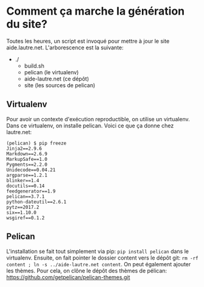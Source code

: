 # Comment ça marche la génération du site?

Toutes les heures, un script est invoqué pour mettre à jour le site aide.lautre.net.
L'arborescence est la suivante:

 * ./
   * build.sh
   * pelican (le virtualenv)
   * aide-lautre.net (ce dépôt)
   * site (les sources de pelican)

## Virtualenv

Pour avoir un contexte d'exécution reproductible, on utilise un virtualenv.
Dans ce virtualenv, on installe pelican. Voici ce que ça donne chez lautre.net:

```
(pelican) $ pip freeze  
Jinja2==2.9.6
Markdown==2.6.9
MarkupSafe==1.0
Pygments==2.2.0
Unidecode==0.04.21
argparse==1.2.1
blinker==1.4
docutils==0.14
feedgenerator==1.9
pelican==3.7.1
python-dateutil==2.6.1
pytz==2017.2
six==1.10.0
wsgiref==0.1.2
```

## Pelican

L'installation se fait tout simplement via pip: `pip install pelican` dans le virtualenv.
Ensuite, on fait pointer le dossier content vers le dépôt git: `rm -rf content ; ln -s ../aide-lautre.net content`.
On peut également ajouter les thèmes. Pour cela, on clône le dépôt des thèmes de pélican: https://github.com/getpelican/pelican-themes.git

